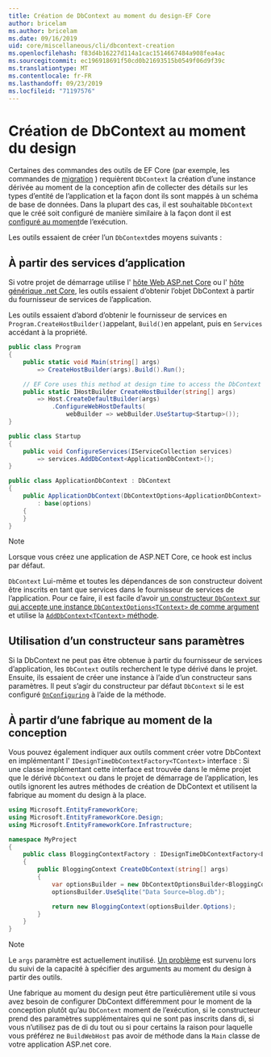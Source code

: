 ```yaml
---
title: Création de DbContext au moment du design-EF Core
author: bricelam
ms.author: bricelam
ms.date: 09/16/2019
uid: core/miscellaneous/cli/dbcontext-creation
ms.openlocfilehash: f83d4b16227d114a1cac1514667484a908fea4ac
ms.sourcegitcommit: ec196918691f50cd0b21693515b0549f06d9f39c
ms.translationtype: MT
ms.contentlocale: fr-FR
ms.lasthandoff: 09/23/2019
ms.locfileid: "71197576"
---
```

<a name="design-time-dbcontext-creation"></a>Création de DbContext au moment du design
==============================
Certaines des commandes des outils de EF Core (par exemple, les commandes de [migration][1] ) requièrent `DbContext` la création d’une instance dérivée au moment de la conception afin de collecter des détails sur les types d’entité de l’application et la façon dont ils sont mappés à un schéma de base de données. Dans la plupart des cas, il est souhaitable `DbContext` que le créé soit configuré de manière similaire à la façon dont il est [configuré au moment][2]de l’exécution.

Les outils essaient de créer l’un `DbContext`des moyens suivants :

<a name="from-application-services"></a>À partir des services d’application
-------------------------
Si votre projet de démarrage utilise l' [hôte Web ASP.net Core][3] ou l' [hôte générique .net Core][4], les outils essaient d’obtenir l’objet DbContext à partir du fournisseur de services de l’application.

Les outils essaient d’abord d’obtenir le fournisseur de services en `Program.CreateHostBuilder()`appelant, `Build()`en appelant, puis en `Services` accédant à la propriété.

``` csharp
public class Program
{
    public static void Main(string[] args)
        => CreateHostBuilder(args).Build().Run();

    // EF Core uses this method at design time to access the DbContext
    public static IHostBuilder CreateHostBuilder(string[] args)
        => Host.CreateDefaultBuilder(args)
            .ConfigureWebHostDefaults(
                webBuilder => webBuilder.UseStartup<Startup>());
}

public class Startup
{
    public void ConfigureServices(IServiceCollection services)
        => services.AddDbContext<ApplicationDbContext>();
}

public class ApplicationDbContext : DbContext
{
    public ApplicationDbContext(DbContextOptions<ApplicationDbContext> options)
        : base(options)
    {
    }
}
```

> [!NOTE]
> Lorsque vous créez une application de ASP.NET Core, ce hook est inclus par défaut.

`DbContext` Lui-même et toutes les dépendances de son constructeur doivent être inscrits en tant que services dans le fournisseur de services de l’application. Pour ce faire, il est facile d’avoir [un constructeur `DbContext` sur qui accepte une instance `DbContextOptions<TContext>` de comme argument][5] et utilise la [ `AddDbContext<TContext>` méthode][6].

<a name="using-a-constructor-with-no-parameters"></a>Utilisation d’un constructeur sans paramètres
--------------------------------------
Si la DbContext ne peut pas être obtenue à partir du fournisseur de services d’application, les `DbContext` outils recherchent le type dérivé dans le projet. Ensuite, ils essaient de créer une instance à l’aide d’un constructeur sans paramètres. Il peut s’agir du constructeur par défaut `DbContext` si le est configuré [`OnConfiguring`][7] à l’aide de la méthode.

<a name="from-a-design-time-factory"></a>À partir d’une fabrique au moment de la conception
--------------------------
Vous pouvez également indiquer aux outils comment créer votre DbContext en implémentant l' `IDesignTimeDbContextFactory<TContext>` interface : Si une classe implémentant cette interface est trouvée dans le même projet que le dérivé `DbContext` ou dans le projet de démarrage de l’application, les outils ignorent les autres méthodes de création de DbContext et utilisent la fabrique au moment du design à la place.

``` csharp
using Microsoft.EntityFrameworkCore;
using Microsoft.EntityFrameworkCore.Design;
using Microsoft.EntityFrameworkCore.Infrastructure;

namespace MyProject
{
    public class BloggingContextFactory : IDesignTimeDbContextFactory<BloggingContext>
    {
        public BloggingContext CreateDbContext(string[] args)
        {
            var optionsBuilder = new DbContextOptionsBuilder<BloggingContext>();
            optionsBuilder.UseSqlite("Data Source=blog.db");

            return new BloggingContext(optionsBuilder.Options);
        }
    }
}
```

> [!NOTE]
> Le `args` paramètre est actuellement inutilisé. [Un problème][8] est survenu lors du suivi de la capacité à spécifier des arguments au moment du design à partir des outils.

Une fabrique au moment du design peut être particulièrement utile si vous avez besoin de configurer DbContext différemment pour le moment de la conception plutôt qu’au `DbContext` moment de l’exécution, si le constructeur prend des paramètres supplémentaires qui ne sont pas inscrits dans di, si vous n’utilisez pas de di du tout ou si pour certains la raison pour laquelle vous préférez ne `BuildWebHost` pas avoir de méthode dans la `Main` classe de votre application ASP.net core.

  [1]: xref:core/managing-schemas/migrations/index
  [2]: xref:core/miscellaneous/configuring-dbcontext
  [3]: /aspnet/core/fundamentals/host/web-host
  [4]: /aspnet/core/fundamentals/host/generic-host
  [5]: xref:core/miscellaneous/configuring-dbcontext#constructor-argument
  [6]: xref:core/miscellaneous/configuring-dbcontext#using-dbcontext-with-dependency-injection
  [7]: xref:core/miscellaneous/configuring-dbcontext#onconfiguring
  [8]: https://github.com/aspnet/EntityFrameworkCore/issues/8332
